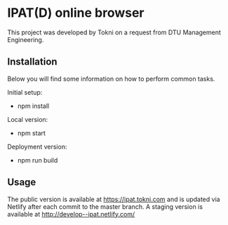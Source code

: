 IPAT(D) online browser
======

This project was developed by Tokni on a request from DTU Management Engineering.

## Installation

Below you will find some information on how to perform common tasks.

Initial setup:

- npm install

Local version:

- npm start

Deployment version:

- npm run build

## Usage

The public version is available at https://ipat.tokni.com and is updated via Netlify after each commit to the master branch. A staging version is available at http://develop--ipat.netlify.com/

